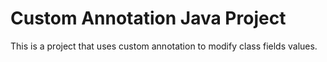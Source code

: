 # Custom Annotation Java Project

This is a project that uses custom annotation to modify class fields values.
